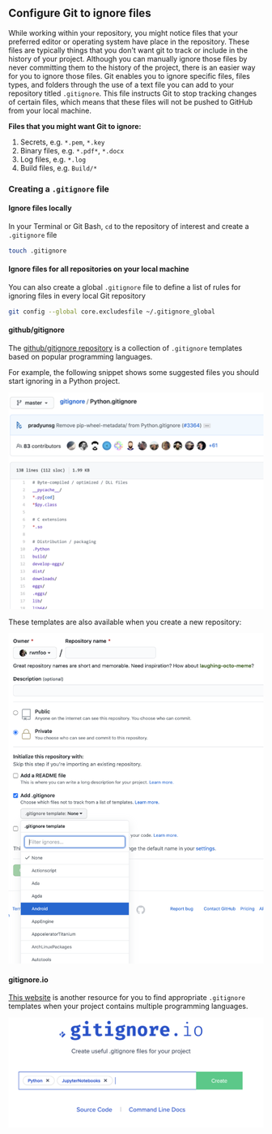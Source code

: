 ## Configure Git to ignore files

While working within your repository, you might notice files that your preferred editor or operating system have place in the repository. These files are typically things that you don't want git to track or include in the history of your project. Although you can manually ignore those files by never committing them to the history of the project, there is an easier way for you to ignore those files. Git enables you to ignore specific files, files types, and folders through the use of a text file you can add to your  repository titled `.gitignore`. This file instructs Git to stop tracking changes of certain files, which means that these files will not be pushed to GitHub from your local machine.

**Files that you might want Git to ignore:**

1. Secrets, e.g. `*.pem`, `*.key`
1. Binary files, e.g. `*.pdf*`, `*.docx`
1. Log files, e.g. `*.log`
1. Build files, e.g. `Build/*`

### Creating a `.gitignore` file

#### Ignore files  locally

In your Terminal or Git Bash, `cd` to the repository of interest and create a `.gitignore` file

```sh
touch .gitignore
```

#### Ignore files for all repositories on your local machine

You can also create a global `.gitignore` file to define a list of rules for ignoring files in every local Git repository

```sh
git config --global core.excludesfile ~/.gitignore_global
```

#### github/gitignore

The [github/gitignore repository](https://github.com/github/gitignore) is a collection of `.gitignore` templates based on popular programming languages.

For example, the following snippet shows some suggested files you should start ignoring in a Python project.

![python-gitignore](img/python-gitignore.png ':size=60%')

These templates are also available when you create a new repository:

![create-gitignore-repo](img/gitignore-create-repo.png ':size=60%')

#### gitignore.io

[This website](https://www.toptal.com/developers/gitignore) is another resource for you to find appropriate `.gitignore` templates when your project contains multiple programming languages.

![gitignore.io](img/gitignore.io.png)
